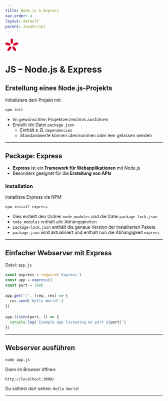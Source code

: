 ```yaml
---
title: Node.js & Express
nav_order: 4
layout: default
parent: JavaScript
---
```


![bg left:50% 80%](../../assets/imgs/spg_logo.png)

# JS – Node.js & Express

## Erstellung eines Node.js-Projekts

Initialisiere dein Projekt mit:

```bash
npm init
```

- Im gewünschten Projektverzeichnis ausführen
- Erstellt die Datei `package.json`
  - Enthält z. B. `dependencies`
  - Standardwerte können übernommen oder leer gelassen werden

---

## Package: Express

- **Express** ist ein **Framework für Webapplikationen** mit Node.js
- Besonders geeignet für die **Erstellung von APIs**

### Installation

Installiere Express via NPM:

```bash
npm install express
```

- Dies erstellt den Ordner `node_modules` und die Datei `package-lock.json`
- `node_modules` enthält alle Abhängigkeiten
- `package-lock.json` enthält die genaue Version der installierten Pakete
- `package.json` wird aktualisiert und enthält nun die Abhängigkeit `express`

---

## Einfacher Webserver mit Express

Datei: `app.js`

```javascript
const express = require('express')
const app = express()
const port = 3000

app.get('/', (req, res) => {
  res.send('Hello World!')
})

app.listen(port, () => {
  console.log(`Example app listening on port ${port}`)
})
```

---

## Webserver ausführen

```bash
node app.js
```

Dann im Browser öffnen:

```
http://localhost:3000/
```

Du solltest dort sehen: `Hello World!`

---
